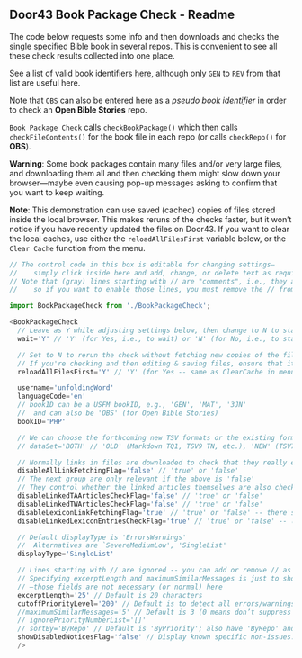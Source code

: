 ## Door43 Book Package Check - Readme

The code below requests some info and then downloads and checks the single specified Bible book in several repos. This is convenient to see all these check results collected into one place.

See a list of valid book identifiers [here](http://ubsicap.github.io/usfm/identification/books.html), although only `GEN` to `REV` from that list are useful here.

Note that `OBS` can also be entered here as a *pseudo book identifier* in order to check an **Open Bible Stories** repo.

`Book Package Check` calls `checkBookPackage()` which then calls `checkFileContents()` for the book file in each repo (or calls `checkRepo()` for **OBS**).

**Warning**: Some book packages contain many files and/or very large files, and downloading them all and then checking them might slow down your browser—maybe even causing pop-up messages asking to confirm that you want to keep waiting.

**Note**: This demonstration can use saved (cached) copies of files stored inside the local browser. This makes reruns of the checks faster, but it won’t notice if you have recently updated the files on Door43. If you want to clear the local caches, use either the `reloadAllFilesFirst` variable below, or the `Clear Cache` function from the menu.

```js
// The control code in this box is editable for changing settings—
//    simply click inside here and add, change, or delete text as required.
// Note that (gray) lines starting with // are "comments", i.e., they are ignored by the software
//    so if you want to enable those lines, you must remove the // from the beginning of the line.

import BookPackageCheck from './BookPackageCheck';

<BookPackageCheck
  // Leave as Y while adjusting settings below, then change to N to start the check
  wait='Y' // 'Y' (for Yes, i.e., to wait) or 'N' (for No, i.e., to start checking)

  // Set to N to rerun the check without fetching new copies of the files (slightly faster)
  // If you're checking and then editing & saving files, ensure that it's set to Y before you recheck
  reloadAllFilesFirst='Y' // 'Y' (for Yes -- same as ClearCache in menu) or 'N' (for No)

  username='unfoldingWord'
  languageCode='en'
  // bookID can be a USFM bookID, e.g., 'GEN', 'MAT', '3JN'
  //  and can also be 'OBS' (for Open Bible Stories)
  bookID='PHP'

  // We can choose the forthcoming new TSV formats or the existing formats
  // dataSet='BOTH' // 'OLD' (Markdown TQ1, TSV9 TN, etc.), 'NEW' (TSV7 TQ, TSV7 TN2, etc.), 'DEFAULT', or 'BOTH'

  // Normally links in files are downloaded to check that they really exist
  disableAllLinkFetchingFlag='false' // 'true' or 'false'
  // The next group are only relevant if the above is 'false'
  // They control whether the linked articles themselves are also checked or not
  disableLinkedTAArticlesCheckFlag='false' // 'true' or 'false'
  disableLinkedTWArticlesCheckFlag='false' // 'true' or 'false'
  disableLexiconLinkFetchingFlag='true' // 'true' or 'false' -- there's many thousands of these!
  disableLinkedLexiconEntriesCheckFlag='true' // 'true' or 'false' -- lexicon entries still have many inconsistencies

  // Default displayType is 'ErrorsWarnings'
  //  Alternatives are `SevereMediumLow', 'SingleList'
  displayType='SingleList'

  // Lines starting with // are ignored -- you can add or remove // as desired
  // Specifying excerptLength and maximumSimilarMessages is just to show off options
  // —those fields are not necessary (or normal) here
  excerptLength='25' // Default is 20 characters
  cutoffPriorityLevel='200' // Default is to detect all errors/warnings
  //maximumSimilarMessages='5' // Default is 3 (0 means don’t suppress any)
  // ignorePriorityNumberList='[]'
  // sortBy='ByRepo' // Default is 'ByPriority'; also have 'ByRepo' and 'AsFound'
  showDisabledNoticesFlag='false' // Display known specific non-issues: 'true' or 'false'
  />
```
